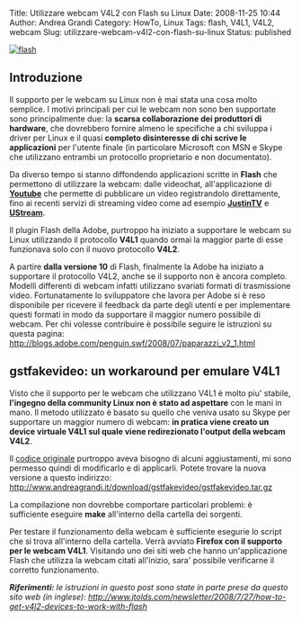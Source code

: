 Title: Utilizzare webcam V4L2 con Flash su Linux
Date: 2008-11-25 10:44
Author: Andrea Grandi
Category: HowTo, Linux
Tags: flash, V4L1, V4L2, webcam
Slug: utilizzare-webcam-v4l2-con-flash-su-linux
Status: published

[![]({static}/images/2008/11/flash.png "flash")]()

## Introduzione

Il supporto per le webcam su Linux non è mai stata una cosa molto
semplice. I motivi principali per cui le webcam non sono ben supportate
sono principalmente due: la **scarsa collaborazione dei produttori di
hardware**, che dovrebbero fornire almeno le specifiche a chi sviluppa i
driver per Linux e il quasi **completo disinteresse di chi scrive le
applicazioni** per l'utente finale (in particolare Microsoft con MSN e
Skype che utilizzano entrambi un protocollo proprietario e non
documentato).

Da diverso tempo si stanno diffondendo applicazioni scritte in **Flash**
che permettono di utilizzare la webcam: dalle videochat,
all'applicazione di [**Youtube**](http://www.youtube.com/my_videos_quick_capture) che
permette di pubblicare un video registrandolo direttamente, fino ai
recenti servizi di streaming video come ad esempio [**JustinTV**](http://www.justin.tv) e
[**UStream**](http://www.ustream.tv).

Il plugin Flash della Adobe, purtroppo ha iniziato a supportare le
webcam su Linux utilizzando il protocollo **V4L1** quando ormai la
maggior parte di esse funzionava solo con il nuovo protocollo **V4L2**.

A partire **dalla versione 10** di Flash, finalmente la Adobe ha
iniziato a supportare il protocollo V4L2, anche se il supporto non è
ancora completo. Modelli differenti di webcam infatti utilizzano
svariati formati di trasmissione video. Fortunatamente lo sviluppatore
che lavora per Adobe si è reso disponibile per ricevere il feedback da
parte degli utenti e per implementare questi formati in modo da
supportare il maggior numero possibile di webcam. Per chi volesse
contribuire è possibile seguire le istruzioni su questa pagina:
<http://blogs.adobe.com/penguin.swf/2008/07/paparazzi_v2_1.html>

## gstfakevideo: un workaround per emulare V4L1

Visto che il supporto per le webcam che utilizzano V4L1 è molto piu'
stabile, **l'ingegno della community Linux non è stato ad aspettare**
con le mani in mano. Il metodo utilizzato è basato su quello che veniva
usato su Skype per supportare un maggior numero di webcam: **in pratica
viene creato un device virtuale V4L1 sul quale viene redirezionato
l'output della webcam V4L2**.

Il [codice originale](http://code.google.com/p/gstfakevideo/) purtroppo
aveva bisogno di alcuni aggiustamenti, mi sono permesso quindi di
modificarlo e di applicarli. Potete trovare la nuova versione a questo
indirizzo: <http://www.andreagrandi.it/download/gstfakevideo/gstfakevideo.tar.gz>

La compilazione non dovrebbe comportare particolari problemi: è
sufficiente eseguire **make** all'interno della cartella dei sorgenti.

Per testare il funzionamento della webcam è sufficiente esegurie lo
script che si trova all'interno della cartella. Verrà avviato **Firefox
con il supporto per le webcam V4L1**. Visitando uno dei siti web che
hanno un'applicazione Flash che utilizza la webcam citati all'inizio,
sara' possibile verificarne il corretto funzionamento.

***Riferimenti:** le istruzioni in questo post sono state in parte prese
da questo sito web (in inglese):
<http://www.jtolds.com/newsletter/2008/7/27/how-to-get-v4l2-devices-to-work-with-flash>*
